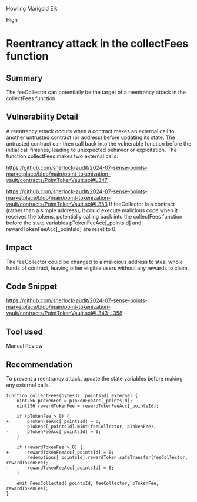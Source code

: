 Howling Marigold Elk

High

# Reentrancy attack in the collectFees function

## Summary
The feeCollector can potentially be the target of a reentrancy attack in the collectFees function.

## Vulnerability Detail
A reentrancy attack occurs when a contract makes an external call to another untrusted contract (or address) before updating its state. The untrusted contract can then call back into the vulnerable function before the initial call finishes, leading to unexpected behavior or exploitation.
The function collectFees makes two external calls:

https://github.com/sherlock-audit/2024-07-sense-points-marketplace/blob/main/point-tokenization-vault/contracts/PointTokenVault.sol#L347

https://github.com/sherlock-audit/2024-07-sense-points-marketplace/blob/main/point-tokenization-vault/contracts/PointTokenVault.sol#L353
If feeCollector is a contract (rather than a simple address), it could execute malicious code when it receives the tokens, potentially calling back into the collectFees function before the state variables pTokenFeeAcc[_pointsId] and rewardTokenFeeAcc[_pointsId] are reset to 0.

## Impact
The feeCollector could be changed to a malicious address to steal whole funds of contract, leaving other eligible users without any rewards to claim.

## Code Snippet
https://github.com/sherlock-audit/2024-07-sense-points-marketplace/blob/main/point-tokenization-vault/contracts/PointTokenVault.sol#L343-L358

## Tool used
Manual Review

## Recommendation
To prevent a reentrancy attack, update the state variables before making any external calls.
```solidity
function collectFees(bytes32 _pointsId) external {
    uint256 pTokenFee = pTokenFeeAcc[_pointsId];
    uint256 rewardTokenFee = rewardTokenFeeAcc[_pointsId];

    if (pTokenFee > 0) {
+       pTokenFeeAcc[_pointsId] = 0;
        pTokens[_pointsId].mint(feeCollector, pTokenFee);
-       pTokenFeeAcc[_pointsId] = 0;
    }

    if (rewardTokenFee > 0) {
+       rewardTokenFeeAcc[_pointsId] = 0;
        redemptions[_pointsId].rewardToken.safeTransfer(feeCollector, rewardTokenFee);
-       rewardTokenFeeAcc[_pointsId] = 0;
    }

    emit FeesCollected(_pointsId, feeCollector, pTokenFee, rewardTokenFee);
}
```
